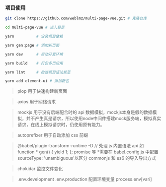 ### 项目使用

```sh
git clone https://github.com/weblmz/multi-page-vue.git # 克隆仓库

cd multi-page-vue # 进入目录

yarn          # 安装项目依赖

yarn gen:page # 添加新页面

yarn dev      # 启动开发环境

yarn build    # 打包多页应用

yarn lint     # 检查项目语法规范

yarn add element-ui # 添加新包

```

> plop 用于快速构建新页面

> axios 用于网络请求

> mockjs 用于没有后端配合时的 api 数据模拟，mockjs本身是假的数据模拟，并不产生真是请求，所以使用node中间件搭建mock服务端，模拟真实请求，在线上模拟请求时，仍使用原有能力。

> autoprefixer 用于自动添加 css 前缀

> @babel/plugin-transform-runtime -D // 处理 js 内置语法 api 如 function * gen() { yield 1; }; promise 等 *需要在 babel.config.js 中配置 sourceType: 'unambiguous'以区分 commonjs 和 es6 的导入导出方式

> chokidar 监控文件变化

> .env.development .env.production 配置环境变量 process.env[vari]
